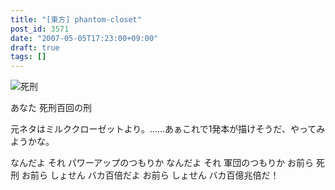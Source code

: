 ```yaml
---
title: "[東方] phantom-closet"
post_id: 3571
date: "2007-05-05T17:23:00+09:00"
draft: true
tags: []
---
```



![死刑](https://danmaq.com/image/illustrations/pbbs/2005-2007/tohov_003462_2_s.jpg)

あなた 死刑百回の刑

元ネタはミルククローゼットより。……あぁこれで1発本が描けそうだ、やってみようかな。


なんだよ それ パワーアップのつもりか
なんだよ それ 軍団のつもりか
お前ら 死刑
お前ら しょせん バカ百倍だよ
お前ら しょせん バカ百億兆倍だ！
